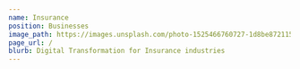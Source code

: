 ```yaml
---
name: Insurance
position: Businesses
image_path: https://images.unsplash.com/photo-1525466760727-1d8be8721154?ixlib=rb-1.2.1&auto=format&fit=crop&w=400&q=80
page_url: /
blurb: Digital Transformation for Insurance industries
---
```

